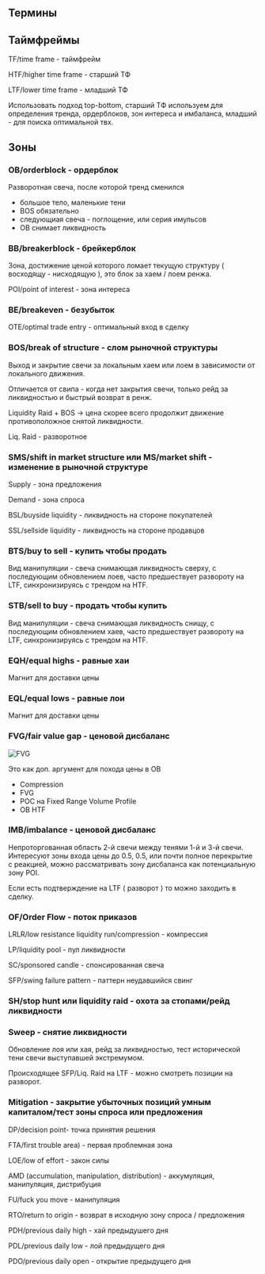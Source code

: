 ## Термины

## Таймфреймы

TF/time frame - таймфрейм

HTF/higher time frame - старший ТФ

LTF/lower time frame - младший ТФ

Использовать подход top-bottom, старший ТФ используем для определения тренда, ордерблоков, зон интереса и имбаланса, младший - для поиска оптимальной твх.

## Зоны

### OB/orderblock - ордерблок 

Разворотная свеча, после которой тренд сменился

 - большое тело, маленькие тени
 - BOS обязательно
 - следующиая свеча - поглощение, или серия имульсов
 - OB снимает ликвидность

### BB/breakerblock - брейкерблок 

Зона, достижение ценой которого ломает текущую структуру ( восходящу - нисходящую ), это блок за хаем / лоем ренжа.

POI/point of interest - зона интереса

### BE/breakeven - безубыток

OTE/optimal trade entry - оптимальный вход в сделку

### BOS/break of structure - слом рыночной структуры

Выход и закрытие свечи за локальным хаем или лоем в зависимости от локального движения.

Отличается от свипа - когда нет закрытия свечи, только рейд за ликвидностью и быстрый возврат в ренж.

Liquidity Raid + BOS -> цена скорее всего продолжит движение противоположное снятой ликвидности.

Liq. Raid - разворотное

### SMS/shift in market structure или MS/market shift - изменение в рыночной структуре

Supply - зона  предложения

Demand - зона спроса

BSL/buyside liquidity - ликвидность на стороне покупателей

SSL/sellside liquidity - ликвидность на стороне продавцов

### BTS/buy to sell - купить чтобы продать

Вид манипуляции - свеча снимающая ликвидность сверху, с последующим обновлением лоев, часто предшествует развороту на LTF, синхронизируясь с трендом на HTF.

### STB/sell to buy - продать чтобы купить

Вид манипуляции - свеча снимающая ликвидность снищу, с последующим обновлением хаев, часто предшествует развороту на LTF, синхронизируясь с трендом на HTF.

### EQH/equal highs - равные хаи

Магнит для доставки цены 

### EQL/equal lows - равные лои

Магнит для доставки цены 

### FVG/fair value gap - ценовой дисбаланс

![FVG](https://user-images.githubusercontent.com/51401106/171211504-c2a26c55-fec4-4a11-9afe-03266ebb248d.png)

Это как доп. аргумент для похода цены в OB

- Compression
- FVG
- POC на Fixed Range Volume Profile
- OB HTF

### IMB/imbalance - ценовой дисбаланс

Непроторгованная область 2-й свечи между тенями 1-й и 3-й свечи. Интересуют зоны входа цены до 0.5, 0.5, или почти полное перекрытие  с реакцией, можно рассматривать зону дисбаланса как потенциальную зону POI.

Если есть подтверждение на LTF ( разворот ) то можно заходить в сделку.

### OF/Order Flow - поток приказов

LRLR/low resistance liquidity run/compression - компрессия

LP/liquidity pool - пул ликвидности

SC/sponsored candle - спонсированная свеча

SFP/swing failure pattern - паттерн неудавшийся свинг

### SH/stop hunt или liquidity raid - охота за стопами/рейд ликвидности

### Sweep - снятие ликвидности

Обновление лоя или хая, рейд за ликвидностью, тест исторической тени свечи выступавшей экстремумом.

Происходящее SFP/Liq. Raid на LTF - можно смотреть позиции на разворот.

### Mitigation - закрытие убыточных позиций умным капиталом/тест зоны спроса или предложения

DP/decision point- точка принятия решения

FTA/first trouble area) - первая проблемная зона

LOE/low of effort - закон силы

AMD (accumulation, manipulation, distribution) - аккумуляция, манипуляция, дистрибуция

FU/fuck you move - манипуляция

RTO/return to origin -  возврат в исходную зону спроса / предложения

PDH/previous daily high - хай предыдушего дня

PDL/previous daily low - лой предыдущего дня

PDO/previous daily open - открытие предыдущего дня
